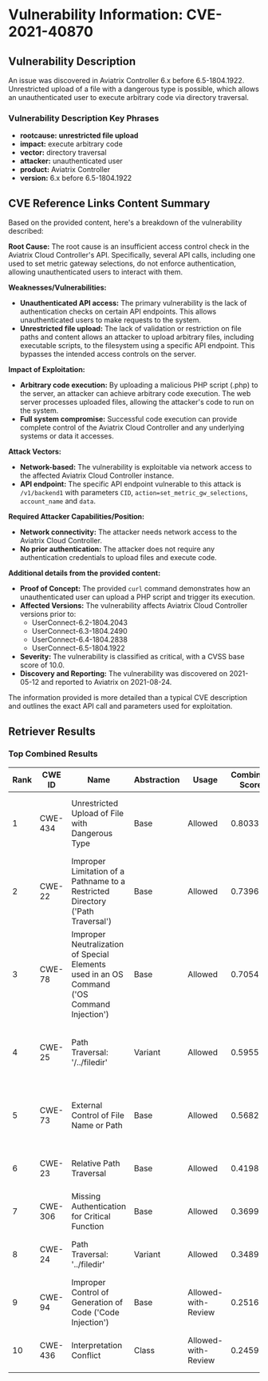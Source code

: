 # Vulnerability Information: CVE-2021-40870

## Vulnerability Description
An issue was discovered in Aviatrix Controller 6.x before 6.5-1804.1922. Unrestricted upload of a file with a dangerous type is possible, which allows an unauthenticated user to execute arbitrary code via directory traversal.

### Vulnerability Description Key Phrases
- **rootcause:** **unrestricted file upload**
- **impact:** execute arbitrary code
- **vector:** directory traversal
- **attacker:** unauthenticated user
- **product:** Aviatrix Controller
- **version:** 6.x before 6.5-1804.1922

## CVE Reference Links Content Summary
Based on the provided content, here's a breakdown of the vulnerability described:

**Root Cause:**
The root cause is an insufficient access control check in the Aviatrix Cloud Controller's API. Specifically, several API calls, including one used to set metric gateway selections, do not enforce authentication, allowing unauthenticated users to interact with them.

**Weaknesses/Vulnerabilities:**
- **Unauthenticated API access:** The primary vulnerability is the lack of authentication checks on certain API endpoints. This allows unauthenticated users to make requests to the system.
- **Unrestricted file upload:** The lack of validation or restriction on file paths and content allows an attacker to upload arbitrary files, including executable scripts, to the filesystem using a specific API endpoint. This bypasses the intended access controls on the server.

**Impact of Exploitation:**
- **Arbitrary code execution:** By uploading a malicious PHP script (.php) to the server, an attacker can achieve arbitrary code execution. The web server processes uploaded files, allowing the attacker's code to run on the system.
- **Full system compromise:** Successful code execution can provide complete control of the Aviatrix Cloud Controller and any underlying systems or data it accesses.

**Attack Vectors:**
- **Network-based:** The vulnerability is exploitable via network access to the affected Aviatrix Cloud Controller instance.
- **API endpoint:** The specific API endpoint vulnerable to this attack is `/v1/backend1` with parameters `CID`, `action=set_metric_gw_selections`, `account_name` and `data`.

**Required Attacker Capabilities/Position:**
- **Network connectivity:** The attacker needs network access to the Aviatrix Cloud Controller.
- **No prior authentication:** The attacker does not require any authentication credentials to upload files and execute code.

**Additional details from the provided content:**
- **Proof of Concept:** The provided `curl` command demonstrates how an unauthenticated user can upload a PHP script and trigger its execution.
- **Affected Versions:** The vulnerability affects Aviatrix Cloud Controller versions prior to:
  * UserConnect-6.2-1804.2043
  * UserConnect-6.3-1804.2490
  * UserConnect-6.4-1804.2838
  * UserConnect-6.5-1804.1922
- **Severity:** The vulnerability is classified as critical, with a CVSS base score of 10.0.
- **Discovery and Reporting:** The vulnerability was discovered on 2021-05-12 and reported to Aviatrix on 2021-08-24.

The information provided is more detailed than a typical CVE description and outlines the exact API call and parameters used for exploitation.

## Retriever Results

### Top Combined Results

| Rank | CWE ID | Name | Abstraction | Usage | Combined Score | Retrievers | Individual Scores |
|------|--------|------|-------------|-------|---------------|------------|-------------------|
| 1 | CWE-434 | Unrestricted Upload of File with Dangerous Type | Base | Allowed | 0.8033 | dense, sparse, graph | dense: 0.633, sparse: 0.225, graph: 1.000 |
| 2 | CWE-22 | Improper Limitation of a Pathname to a Restricted Directory ('Path Traversal') | Base | Allowed | 0.7396 | dense, sparse, graph | dense: 0.608, sparse: 0.183, graph: 0.925 |
| 3 | CWE-78 | Improper Neutralization of Special Elements used in an OS Command ('OS Command Injection') | Base | Allowed | 0.7054 | dense, sparse, graph | dense: 0.578, sparse: 0.152, graph: 0.920 |
| 4 | CWE-25 | Path Traversal: '/../filedir' | Variant | Allowed | 0.5955 | dense, sparse, graph | dense: 0.589, sparse: 0.267, graph: 0.554 |
| 5 | CWE-73 | External Control of File Name or Path | Base | Allowed | 0.5682 | dense, sparse, graph | dense: 0.556, sparse: 0.155, graph: 0.563 |
| 6 | CWE-23 | Relative Path Traversal | Base | Allowed | 0.4198 | sparse, graph | sparse: 0.183, graph: 0.882 |
| 7 | CWE-306 | Missing Authentication for Critical Function | Base | Allowed | 0.3699 | dense, sparse | dense: 0.553, sparse: 0.163 |
| 8 | CWE-24 | Path Traversal: '../filedir' | Variant | Allowed | 0.3489 | dense, sparse | dense: 0.575, sparse: 0.158 |
| 9 | CWE-94 | Improper Control of Generation of Code ('Code Injection') | Base | Allowed-with-Review | 0.2516 | sparse, graph | sparse: 0.156, graph: 0.488 |
| 10 | CWE-436 | Interpretation Conflict | Class | Allowed-with-Review | 0.2459 | sparse, graph | sparse: 0.257, graph: 0.760 |

